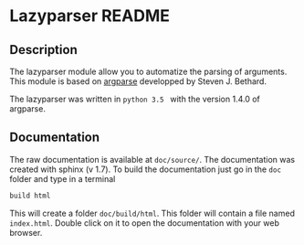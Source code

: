 # Lazyparser README

## Description

The lazyparser module allow you to automatize the parsing of arguments. 
This module is based on [argparse](https://docs.python.org/3.5/library/argparse.html) developped by Steven J. Bethard.

The lazyparser was written in ``python 3.5 `` with the version 1.4.0 of argparse.

## Documentation

The raw documentation is available at `doc/source/`.
The documentation was created with sphinx (v 1.7).
To build the documentation just go in the `doc` folder and type in a terminal 

```sh
build html
```

This will create a folder `doc/build/html`. This folder will contain a file named ``index.html``. Double click on it to open the documentation with your web browser. 
